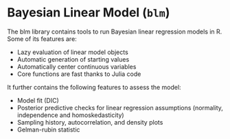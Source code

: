 # Bayesian Linear Model (`blm`)

The blm library contains tools to run Bayesian linear regression models in R. Some of its features are:

- Lazy evaluation of linear model objects
- Automatic generation of starting values
- Automatically center continuous variables
- Core functions are fast thanks to Julia code

It further contains the following features to assess the model:

- Model fit (DIC)
- Posterior predictive checks for linear regression assumptions (normality, independence and homoskedasticity)
- Sampling history, autocorrelation, and density plots
- Gelman-rubin statistic




